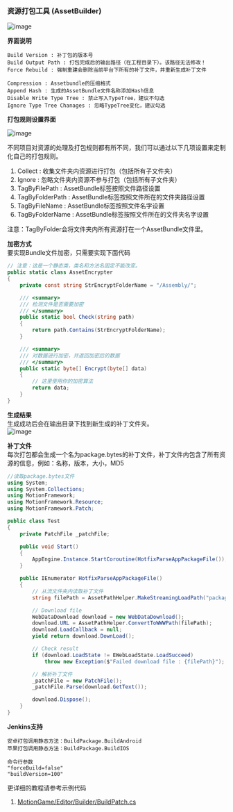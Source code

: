 ### 资源打包工具 (AssetBuilder)

![image](https://github.com/gmhevinci/MotionFramework/raw/master/Docs/Image/img101.png)

**界面说明**  
```
Build Version : 补丁包的版本号
Build Output Path : 打包完成后的输出路径（在工程目录下）。该路径无法修改！
Force Rebuild : 强制重建会删除当前平台下所有的补丁文件，并重新生成补丁文件

Compression : Assetbundle的压缩格式
Append Hash : 生成的AssetBundle文件名称添加Hash信息
Disable Write Type Tree : 禁止写入TypeTree，建议不勾选
Ignore Type Tree Chanages : 忽略TypeTree变化，建议勾选
```

**打包规则设置界面**  

![image](https://github.com/gmhevinci/MotionFramework/raw/master/Docs/Image/img101_2.png)

不同项目对资源的处理及打包规则都有所不同，我们可以通过以下几项设置来定制化自己的打包规则。  
1. Collect : 收集文件夹内资源进行打包（包括所有子文件夹）
2. Ignore : 忽略文件夹内资源不参与打包（包括所有子文件夹）
3. TagByFilePath : AssetBundle标签按照文件路径设置
4. TagByFolderPath : AssetBundle标签按照文件所在的文件夹路径设置
5. TagByFileName : AssetBundle标签按照文件名字设置
6. TagByFolderName : AssetBundle标签按照文件所在的文件夹名字设置  

注意：TagByFolder会将文件夹内所有资源打在一个AssetBundle文件里。


**加密方式**  
要实现Bundle文件加密，只需要实现下面代码
```C#
// 注意：这是一个静态类，类名和方法名固定不能改变。
public static class AssetEncrypter
{
	private const string StrEncryptFolderName = "/Assembly/";

	/// <summary>
	/// 检测文件是否需要加密
	/// </summary>
	public static bool Check(string path)
	{
		return path.Contains(StrEncryptFolderName);
	}

	/// <summary>
	/// 对数据进行加密，并返回加密后的数据
	/// </summary>
	public static byte[] Encrypt(byte[] data)
	{
		// 这里使用你的加密算法
		return data;
	}
}
```

**生成结果**  
生成成功后会在输出目录下找到新生成的补丁文件夹。  
![image](https://github.com/gmhevinci/MotionFramework/raw/master/Docs/Image/img101_1.png)

**补丁文件**  
每次打包都会生成一个名为package.bytes的补丁文件，补丁文件内包含了所有资源的信息，例如：名称，版本，大小，MD5
```C#
//读取package.bytes文件
using System;
using System.Collections;
using MotionFramework;
using MotionFramework.Resource;
using MotionFramework.Patch;

public class Test
{
	private PatchFile _patchFile;

	public void Start()
	{
		AppEngine.Instance.StartCoroutine(HotfixParseAppPackageFile());
	}

	public IEnumerator HotfixParseAppPackageFile()
	{
		// 从流文件夹内读取补丁文件
		string filePath = AssetPathHelper.MakeStreamingLoadPath("package.bytes");

		// Download file
		WebDataDownload download = new WebDataDownload();
		download.URL = AssetPathHelper.ConvertToWWWPath(filePath);
		download.LoadCallback = null;
		yield return download.DownLoad();

		// Check result
		if (download.LoadState != EWebLoadState.LoadSucceed)
			throw new Exception($"Failed download file : {filePath}");

		// 解析补丁文件
		_patchFile = new PatchFile();
		_patchFile.Parse(download.GetText());

		download.Dispose();
	}
}
```

**Jenkins支持**
```
安卓打包调用静态方法：BuildPackage.BuildAndroid
苹果打包调用静态方法：BuildPackage.BuildIOS

命令行参数
"forceBuild=false"
"buildVersion=100"
```

更详细的教程请参考示例代码
1. [MotionGame/Editor/Builder/BuildPatch.cs](https://github.com/gmhevinci/MotionFramework/blob/master/Assets/MotionGame/Editor/Builder/BuildPatch.cs)